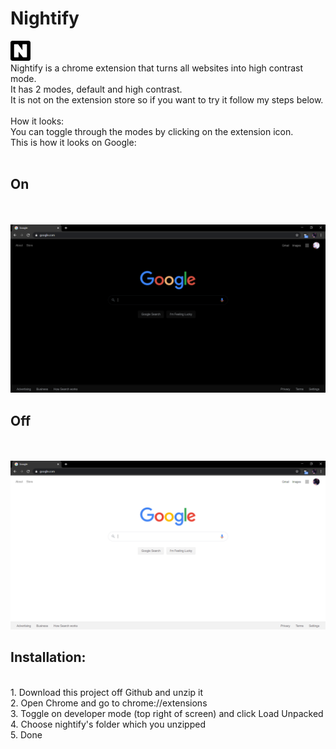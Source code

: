# Nightify
<img src="images/32.png"> <br>Nightify is a chrome extension that turns all websites into high contrast mode.
<br>It has 2 modes, default and high contrast.<br>It is not on the extension store so if you want to try it follow my steps below.
<br>
<br>
How it looks:
<br>
You can toggle through the modes by clicking on the extension icon.<br>
This is how it looks on Google:<br><br>
<h2>On</h2><br><br><img src="images/googleon.PNG"><h2>Off</h2><br><br><img src="images/googleoff.PNG">
<br>
<h2>Installation:</h2><br>
1. Download this project off Github and unzip it<br>
2. Open Chrome and go to chrome://extensions<br>
3. Toggle on developer mode (top right of screen) and click Load Unpacked<br>
4. Choose nightify's folder which you unzipped<br>
5. Done<br>

